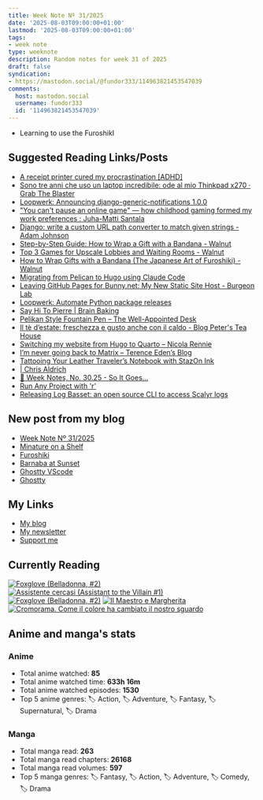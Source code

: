 ```yaml
---
title: Week Note Nº 31/2025
date: '2025-08-03T09:00:00+01:00'
lastmod: '2025-08-03T09:00:00+01:00'
tags:
- week note
type: weeknote
description: Random notes for week 31 of 2025
draft: false
syndication:
- https://mastodon.social/@fundor333/114963821453547039
comments:
  host: mastodon.social
  username: fundor333
  id: '114963821453547039'
---
```


- Learning to use the FuroshikI

## Suggested Reading Links/Posts
- [A receipt printer cured my procrastination [ADHD]](https://www.laurieherault.com/articles/a-thermal-receipt-printer-cured-my-procrastination?utm_source=fundor333.com)
- [Sono tre anni che uso un laptop incredibile: ode al mio Thinkpad x270 · Grab The Blaster](https://dottorblaster.it/2025/08/thinkpad-x270/?utm_source=fundor333.com)
- [Loopwerk: Announcing django-generic-notifications 1.0.0](https://www.loopwerk.io/articles/2025/announcing-django-generic-notifications/?utm_source=fundor333.com)
- ["You can't pause an online game" — how childhood gaming formed my work preferences : Juha-Matti Santala](https://hamatti.org/posts/you-cant-pause-an-online-game-how-childhood-gaming-formed-my-work-preferences/?utm_source=fundor333.com)
- [Django: write a custom URL path converter to match given strings - Adam Johnson](https://adamj.eu/tech/2025/08/01/django-custom-url-converter-string/?utm_source=fundor333.com)
- [Step-by-Step Guide: How to Wrap a Gift with a Bandana - Walnut](https://walnutstudiolo.com/blogs/blog/step-by-step-guide-wrap-gifts-with-a-bandana-the-japanese-art-of-furoshiki?utm_source=fundor333.com)
- [Top 3 Games for Upscale Lobbies and Waiting Rooms - Walnut](https://walnutstudiolo.com/blogs/blog/top-3-games-for-lobbies-and-waiting-rooms?utm_source=fundor333.com)
- [How to Wrap Gifts with a Bandana (The Japanese Art of Furoshiki) - Walnut](https://walnutstudiolo.com/blogs/blog/how-to-wrap-gifts-with-a-bandana-the-japanese-art-of-furoshiki?utm_source=fundor333.com)
- [Migrating from Pelican to Hugo using Claude Code](https://sujee.dev/post/migrating-from-pelican-to-hugo-using-claude-code/?utm_source=fundor333.com)
- [Leaving GitHub Pages for Bunny.net: My New Static Site Host - Burgeon Lab](https://www.burgeonlab.com/blog/hosting-static-sites-with-github-pages-or-bunny-net/?utm_source=fundor333.com)
- [Loopwerk: Automate Python package releases](https://www.loopwerk.io/articles/2025/automate-python-releases/?utm_source=fundor333.com)
- [Say Hi To Pierre | Brain Baking](https://brainbaking.com/post/2025/07/say-hi-to-pierre/?utm_source=fundor333.com)
- [Pelikan Style Fountain Pen – The Well-Appointed Desk](https://www.wellappointeddesk.com/2025/07/pelikan-style-fountain-pen/?utm_source=fundor333.com)
- [Il tè d’estate: freschezza e gusto anche con il caldo - Blog Peter's Tea House](https://blog.peters-teahouse.it/varieta/il-te-destate-freschezza-e-gusto-anche-con-il-caldo/?utm_source=fundor333.com)
- [Switching my website from Hugo to Quarto – Nicola Rennie](https://nrennie.rbind.io/blog/hugo-quarto-website/?utm_source=fundor333.com)
- [I’m never going back to Matrix – Terence Eden’s Blog](https://shkspr.mobi/blog/2025/07/im-never-going-back-to-matrix/?utm_source=fundor333.com)
- [Tattooing Your Leather Traveler’s Notebook with StazOn Ink](https://www.scriptionstudio.com/post/tattooing-your-traveler-s-notebook-stazon-ink?utm_source=fundor333.com)
- [| Chris Aldrich](https://boffosocko.com/2025/07/28/1945-royal-kmm-standard-typewriter/?utm_source=fundor333.com)
- [📝 Week Notes, No. 30.25 - So It Goes…](https://notes.krueger.ink/posts/week-notes-no-3025?utm_source=fundor333.com)
- [Run Any Project with 'r'](https://www.judy.co.uk/blog/run-any-project-with-fish/?utm_source=fundor333.com)
- [Releasing Log Basset: an open source CLI to access Scalyr logs](https://www.andreagrandi.it/posts/releasing-log-basset-open-source-cli-access-scalyr-logs/?utm_source=fundor333.com)
## New post from my blog
- [Week Note Nº 31/2025](https://fundor333.com/weeknotes/2025/31/?utm_source=fundor333.com)
- [Minature on a Shelf](https://fundor333.com/photos/2025/minature-on-a-shelf/?utm_source=fundor333.com)
- [Furoshiki](https://fundor333.com/micro/2025/08/furoshiki/?utm_source=fundor333.com)
- [Barnaba at Sunset](https://fundor333.com/photos/2025/barnaba-at-sunset/?utm_source=fundor333.com)
- [Ghostty VScode](https://fundor333.com/micro/2025/07/ghostty-matcha-vscode/?utm_source=fundor333.com)
- [Ghostty](https://fundor333.com/micro/2025/07/ghosttly/?utm_source=fundor333.com)

## My Links
- [My blog](https://www.fundor333.com)
- [My newsletter](https://newsletter.digitaltearoom.com)
- [Support me](https://ko-fi.com/fundor333)

## Currently Reading
[![Foxglove (Belladonna, #2)](https://i.gr-assets.com/images/S/compressed.photo.goodreads.com/books/1677904559l/74891101._SX98_.jpg)](https://www.goodreads.com/review/show/7711062265?utm_medium=api&utm_source=rss) [![Assistente cercasi (Assistant to the Villain #1)](https://i.gr-assets.com/images/S/compressed.photo.goodreads.com/books/1712603576l/211060482._SX98_.jpg)](https://www.goodreads.com/review/show/7698115029?utm_medium=api&utm_source=rss) [![Foxglove (Belladonna, #2)](https://i.gr-assets.com/images/S/compressed.photo.goodreads.com/books/1714663422l/211170617._SX98_.jpg)](https://www.goodreads.com/review/show/7583111149?utm_medium=api&utm_source=rss) [![Il Maestro e Margherita](https://i.gr-assets.com/images/S/compressed.photo.goodreads.com/books/1449182290l/28095021._SX98_.jpg)](https://www.goodreads.com/review/show/7613476820?utm_medium=api&utm_source=rss) [![Cromorama. Come il colore ha cambiato il nostro sguardo](https://i.gr-assets.com/images/S/compressed.photo.goodreads.com/books/1505808761l/36266532._SX98_.jpg)](https://www.goodreads.com/review/show/5993206761?utm_medium=api&utm_source=rss)

## Anime and manga's stats

### **Anime**
- Total anime watched: **85**
- Total anime watched time: **633h 16m**
- Total anime watched episodes: **1530**
- Top 5 anime genres: 🏷️ Action, 🏷️ Adventure, 🏷️ Fantasy, 🏷️ Supernatural, 🏷️ Drama

### **Manga**
- Total manga read: **263**
- Total manga read chapters: **26168**
- Total manga read volumes: **597**
- Top 5 manga genres: 🏷️ Fantasy, 🏷️ Action, 🏷️ Adventure, 🏷️ Comedy, 🏷️ Drama

